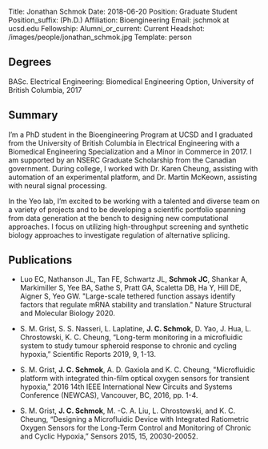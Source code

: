 Title: Jonathan Schmok
Date: 2018-06-20
Position: Graduate Student
Position_suffix: (Ph.D.)
Affiliation: Bioengineering
Email: jschmok at ucsd.edu
Fellowship:
Alumni_or_current: Current
Headshot: /images/people/jonathan_schmok.jpg
Template: person
<!-- Status: draft -->

## Degrees

BASc. Electrical Engineering: Biomedical Engineering Option, University of British Columbia, 2017
## Summary

I’m a PhD student in the Bioengineering Program at UCSD and I graduated from the University of British Columbia in Electrical Engineering with a Biomedical Engineering Specialization and a Minor in Commerce in 2017. I am supported by an NSERC Graduate Scholarship from the Canadian government. During college, I worked with Dr. Karen Cheung, assisting with automation of an experimental platform, and Dr. Martin McKeown, assisting with neural signal processing.

In the Yeo lab, I’m excited to be working with a talented and diverse team on a variety of projects and to be developing a scientific portfolio spanning from data generation at the bench to designing new computational approaches. I focus on utilizing high-throughput screening and synthetic biology approaches to investigate regulation of alternative splicing.



## Publications

* Luo EC, Nathanson JL, Tan FE, Schwartz JL, **Schmok JC**, Shankar A, Markimiller S, Yee BA, Sathe S, Pratt GA, Scaletta DB, Ha Y, Hill DE, Aigner S, Yeo GW. "Large-scale tethered function assays identify factors that regulate mRNA stability and translation." Nature Structural and Molecular Biology 2020.

* S. M. Grist, S. S. Nasseri, L. Laplatine, **J. C. Schmok**, D. Yao, J. Hua, L. Chrostowski, K. C. Cheung, “Long-term monitoring in a microfluidic system to study tumour spheroid response to chronic and cycling hypoxia,” Scientific Reports 2019,  9, 1-13.

* S. M. Grist, **J. C. Schmok**, A. D. Gaxiola and K. C. Cheung, "Microfluidic platform with integrated thin-film optical oxygen sensors for transient hypoxia," 2016 14th IEEE International New Circuits and Systems Conference (NEWCAS), Vancouver, BC, 2016, pp. 1-4.     

* S. M. Grist, **J. C. Schmok**, M. -C. A. Liu, L. Chrostowski, and K. C. Cheung, “Designing a Microfluidic Device with Integrated Ratiometric Oxygen Sensors for the Long-Term Control and Monitoring of Chronic and Cyclic Hypoxia,” Sensors 2015, 15, 20030-20052.
